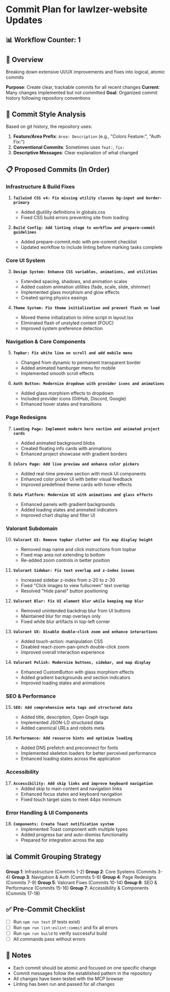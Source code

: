 # Commit Plan for lawlzer-website Updates

## 📊 Workflow Counter: 1

## 🎯 Overview

Breaking down extensive UI/UX improvements and fixes into logical, atomic commits

**Purpose**: Create clear, trackable commits for all recent changes
**Current**: Many changes implemented but not committed
**Goal**: Organized commit history following repository conventions

## 💬 Commit Style Analysis

Based on git history, the repository uses:

1. **Feature/Area Prefix**: `Area: Description` (e.g., "Colors Feature:", "Auth Fix:")
2. **Conventional Commits**: Sometimes uses `feat:`, `fix:`
3. **Descriptive Messages**: Clear explanation of what changed

## 📋 Proposed Commits (In Order)

### Infrastructure & Build Fixes

1. **`Tailwind CSS v4: Fix missing utility classes bg-input and border-primary`**

   - Added @utility definitions in globals.css
   - Fixed CSS build errors preventing site from loading

2. **`Build Config: Add linting stage to workflow and prepare-commit guidelines`**
   - Added prepare-commit.mdc with pre-commit checklist
   - Updated workflow to include linting before marking tasks complete

### Core UI System

3. **`Design System: Enhance CSS variables, animations, and utilities`**

   - Extended spacing, shadows, and animation scales
   - Added custom animation utilities (fade, scale, slide, shimmer)
   - Implemented glass morphism and glow effects
   - Created spring physics easings

4. **`Theme System: Fix theme initialization and prevent flash on load`**
   - Moved theme initialization to inline script in layout.tsx
   - Eliminated flash of unstyled content (FOUC)
   - Improved system preference detection

### Navigation & Core Components

5. **`Topbar: Fix white line on scroll and add mobile menu`**

   - Changed from dynamic to permanent transparent border
   - Added animated hamburger menu for mobile
   - Implemented smooth scroll effects

6. **`Auth Button: Modernize dropdown with provider icons and animations`**
   - Added glass morphism effects to dropdown
   - Included provider icons (GitHub, Discord, Google)
   - Enhanced hover states and transitions

### Page Redesigns

7. **`Landing Page: Implement modern hero section and animated project cards`**

   - Added animated background blobs
   - Created floating info cards with animations
   - Enhanced project showcase with gradient borders

8. **`Colors Page: Add live preview and enhance color pickers`**

   - Added real-time preview section with mock UI components
   - Enhanced color picker UI with better visual feedback
   - Improved predefined theme cards with hover effects

9. **`Data Platform: Modernize UI with animations and glass effects`**
   - Enhanced panels with gradient backgrounds
   - Added loading states and animated indicators
   - Improved chart display and filter UI

### Valorant Subdomain

10. **`Valorant UI: Remove topbar clutter and fix map display height`**

    - Removed map name and click instructions from topbar
    - Fixed map area not extending to bottom
    - Re-added zoom controls in better position

11. **`Valorant Sidebar: Fix text overlap and z-index issues`**

    - Increased sidebar z-index from z-20 to z-30
    - Fixed "Click images to view fullscreen" text overlap
    - Resolved "Hide panel" button positioning

12. **`Valorant Blur: Fix UI element blur while keeping map blur`**

    - Removed unintended backdrop blur from UI buttons
    - Maintained blur for map overlays only
    - Fixed white blur artifacts in top-left corner

13. **`Valorant UX: Disable double-click zoom and enhance interactions`**

    - Added touch-action: manipulation CSS
    - Disabled react-zoom-pan-pinch double-click zoom
    - Improved overall interaction experience

14. **`Valorant Polish: Modernize buttons, sidebar, and map display`**
    - Enhanced CustomButton with glass morphism effects
    - Added gradient backgrounds and section indicators
    - Improved loading states and animations

### SEO & Performance

15. **`SEO: Add comprehensive meta tags and structured data`**

    - Added title, description, Open Graph tags
    - Implemented JSON-LD structured data
    - Added canonical URLs and robots meta

16. **`Performance: Add resource hints and optimize loading`**
    - Added DNS prefetch and preconnect for fonts
    - Implemented skeleton loaders for better perceived performance
    - Enhanced loading states across the application

### Accessibility

17. **`Accessibility: Add skip links and improve keyboard navigation`**
    - Added skip to main content and navigation links
    - Enhanced focus states and keyboard navigation
    - Fixed touch target sizes to meet 44px minimum

### Error Handling & UI Components

18. **`Components: Create Toast notification system`**
    - Implemented Toast component with multiple types
    - Added progress bar and auto-dismiss functionality
    - Prepared for integration across the app

## 📊 Commit Grouping Strategy

**Group 1**: Infrastructure (Commits 1-2)
**Group 2**: Core Systems (Commits 3-4)
**Group 3**: Navigation & Auth (Commits 5-6)
**Group 4**: Page Redesigns (Commits 7-9)
**Group 5**: Valorant Fixes (Commits 10-14)
**Group 6**: SEO & Performance (Commits 15-16)
**Group 7**: Accessibility & Components (Commits 17-18)

## ✅ Pre-Commit Checklist

- [ ] Run `npm run test` (if tests exist)
- [ ] Run `npm run lint:eslint:commit` and fix all errors
- [ ] Run `npm run build` to verify successful build
- [ ] All commands pass without errors

## 📝 Notes

- Each commit should be atomic and focused on one specific change
- Commit messages follow the established pattern in the repository
- All changes have been tested with the MCP browser
- Linting has been run and passed for all changes
